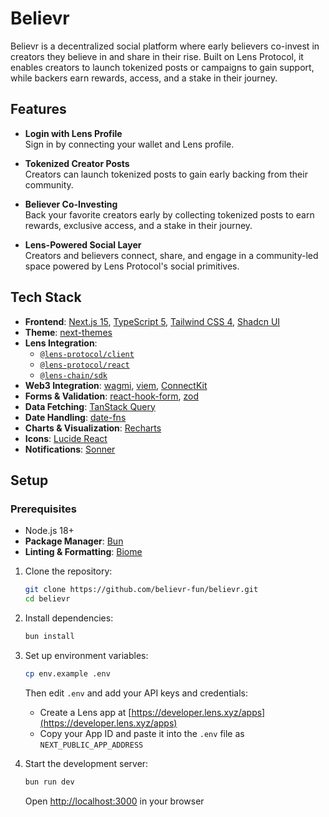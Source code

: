 # Believr

Believr is a decentralized social platform where early believers co-invest in creators they believe in and share in their rise. Built on Lens Protocol, it enables creators to launch tokenized posts or campaigns to gain support, while backers earn rewards, access, and a stake in their journey.

## Features

- **Login with Lens Profile**  
  Sign in by connecting your wallet and Lens profile.

- **Tokenized Creator Posts**  
  Creators can launch tokenized posts to gain early backing from their community.

- **Believer Co-Investing**  
  Back your favorite creators early by collecting tokenized posts to earn rewards, exclusive access, and a stake in their journey.

- **Lens-Powered Social Layer**  
  Creators and believers connect, share, and engage in a community-led space powered by Lens Protocol's social primitives.

## Tech Stack

-   **Frontend**: [Next.js 15](https://nextjs.org/), [TypeScript 5](https://www.typescriptlang.org/), [Tailwind CSS 4](https://tailwindcss.com/), [Shadcn UI](https://ui.shadcn.com/)
-   **Theme**: [next-themes](https://github.com/pacocoursey/next-themes)
-   **Lens Integration**:
    -   [`@lens-protocol/client`](https://docs.lens.xyz/docs/introduction)
    -   [`@lens-protocol/react`](https://docs.lens.xyz/docs/react-intro)
    -   [`@lens-chain/sdk`](https://github.com/lens-protocol/lens-chain-sdk)
-   **Web3 Integration**: [wagmi](https://wagmi.sh/), [viem](https://viem.sh/), [ConnectKit](https://docs.family.co/connectkit)
-   **Forms & Validation**: [react-hook-form](https://react-hook-form.com/), [zod](https://zod.dev/)
-   **Data Fetching**: [TanStack Query](https://tanstack.com/query)
-   **Date Handling**: [date-fns](https://date-fns.org/)
-   **Charts & Visualization**: [Recharts](https://recharts.org/)
-   **Icons**: [Lucide React](https://lucide.dev/guide/packages/lucide-react)
-   **Notifications**: [Sonner](https://sonner.emilkowal.ski/)

## Setup

### Prerequisites

-   Node.js 18+
-   **Package Manager**: [Bun](https://bun.sh/)
-   **Linting & Formatting**: [Biome](https://biomejs.dev/)

1. Clone the repository:

    ```bash
    git clone https://github.com/believr-fun/believr.git
    cd believr
    ```

2. Install dependencies:

    ```bash
    bun install
    ```

3. Set up environment variables:

    ```bash
    cp env.example .env
    ```

    Then edit `.env` and add your API keys and credentials:

    - Create a Lens app at [https://developer.lens.xyz/apps](https://developer.lens.xyz/apps)
    - Copy your App ID and paste it into the `.env` file as `NEXT_PUBLIC_APP_ADDRESS`

4. Start the development server:

    ```bash
    bun run dev
    ```

    Open [http://localhost:3000](http://localhost:3000) in your browser
